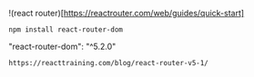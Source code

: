 !(react router)[https://reactrouter.com/web/guides/quick-start]

```
npm install react-router-dom

```

"react-router-dom": "^5.2.0"

```
https://reacttraining.com/blog/react-router-v5-1/

```
